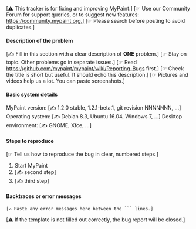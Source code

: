 [⚠ This tracker is for fixing and improving MyPaint.]
[☞ Use our Community Forum for support queries, or to suggest new features: https://community.mypaint.org.]
[☞ Please search before posting to avoid duplicates.]

#### Description of the problem

[✍ Fill in this section with a clear description of **ONE** problem.]
[☞ Stay on topic. Other problems go in separate issues.]
[☞ Read https://github.com/mypaint/mypaint/wiki/Reporting-Bugs first.]
[☞ Check the title is short but useful. It should echo this description.]
[☞ Pictures and videos help us a lot. You can paste screenshots.]

#### Basic system details

MyPaint version: [✍ 1.2.0 stable, 1.2.1-beta.1, git revision NNNNNNN, …]
Operating system: [✍ Debian 8.3, Ubuntu 16.04, Windows 7, …]
Desktop environment: [✍ GNOME, Xfce, …]

#### Steps to reproduce

[☞ Tell us how to reproduce the bug in clear, numbered steps.]

1. Start MyPaint
2. [✍ second step]
3. [✍ third step]

#### Backtraces or error messages

```
[✍ Paste any error messages here between the ``` lines.]
```

[⚠ If the template is not filled out correctly, the bug report will be closed.]
